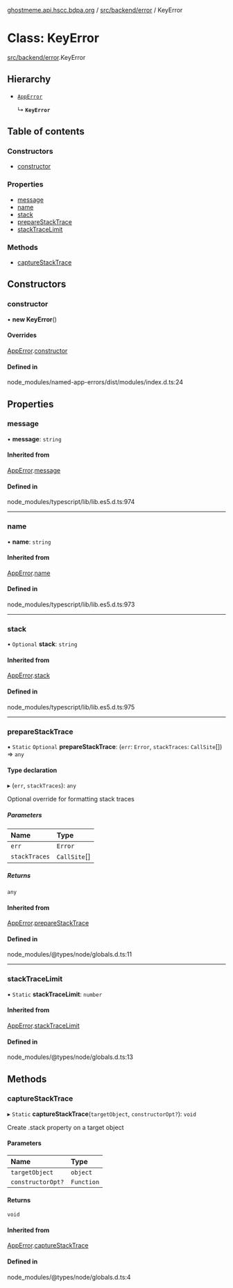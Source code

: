 [ghostmeme.api.hscc.bdpa.org](../README.md) / [src/backend/error](../modules/src_backend_error.md) / KeyError

# Class: KeyError

[src/backend/error](../modules/src_backend_error.md).KeyError

## Hierarchy

- [`AppError`](src_backend_error.AppError.md)

  ↳ **`KeyError`**

## Table of contents

### Constructors

- [constructor](src_backend_error.KeyError.md#constructor)

### Properties

- [message](src_backend_error.KeyError.md#message)
- [name](src_backend_error.KeyError.md#name)
- [stack](src_backend_error.KeyError.md#stack)
- [prepareStackTrace](src_backend_error.KeyError.md#preparestacktrace)
- [stackTraceLimit](src_backend_error.KeyError.md#stacktracelimit)

### Methods

- [captureStackTrace](src_backend_error.KeyError.md#capturestacktrace)

## Constructors

### constructor

• **new KeyError**()

#### Overrides

[AppError](src_backend_error.AppError.md).[constructor](src_backend_error.AppError.md#constructor)

#### Defined in

node_modules/named-app-errors/dist/modules/index.d.ts:24

## Properties

### message

• **message**: `string`

#### Inherited from

[AppError](src_backend_error.AppError.md).[message](src_backend_error.AppError.md#message)

#### Defined in

node_modules/typescript/lib/lib.es5.d.ts:974

___

### name

• **name**: `string`

#### Inherited from

[AppError](src_backend_error.AppError.md).[name](src_backend_error.AppError.md#name)

#### Defined in

node_modules/typescript/lib/lib.es5.d.ts:973

___

### stack

• `Optional` **stack**: `string`

#### Inherited from

[AppError](src_backend_error.AppError.md).[stack](src_backend_error.AppError.md#stack)

#### Defined in

node_modules/typescript/lib/lib.es5.d.ts:975

___

### prepareStackTrace

▪ `Static` `Optional` **prepareStackTrace**: (`err`: `Error`, `stackTraces`: `CallSite`[]) => `any`

#### Type declaration

▸ (`err`, `stackTraces`): `any`

Optional override for formatting stack traces

##### Parameters

| Name | Type |
| :------ | :------ |
| `err` | `Error` |
| `stackTraces` | `CallSite`[] |

##### Returns

`any`

#### Inherited from

[AppError](src_backend_error.AppError.md).[prepareStackTrace](src_backend_error.AppError.md#preparestacktrace)

#### Defined in

node_modules/@types/node/globals.d.ts:11

___

### stackTraceLimit

▪ `Static` **stackTraceLimit**: `number`

#### Inherited from

[AppError](src_backend_error.AppError.md).[stackTraceLimit](src_backend_error.AppError.md#stacktracelimit)

#### Defined in

node_modules/@types/node/globals.d.ts:13

## Methods

### captureStackTrace

▸ `Static` **captureStackTrace**(`targetObject`, `constructorOpt?`): `void`

Create .stack property on a target object

#### Parameters

| Name | Type |
| :------ | :------ |
| `targetObject` | `object` |
| `constructorOpt?` | `Function` |

#### Returns

`void`

#### Inherited from

[AppError](src_backend_error.AppError.md).[captureStackTrace](src_backend_error.AppError.md#capturestacktrace)

#### Defined in

node_modules/@types/node/globals.d.ts:4
